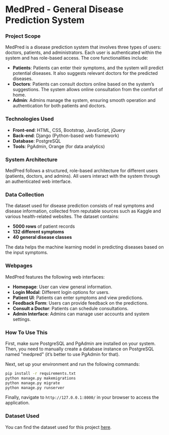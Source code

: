 
# MedPred - General Disease Prediction System

### Project Scope

MedPred is a disease prediction system that involves three types of users: doctors, patients, and administrators. Each user is authenticated within the system and has role-based access. The core functionalities include:

- **Patients**: Patients can enter their symptoms, and the system will predict potential diseases. It also suggests relevant doctors for the predicted diseases.
- **Doctors**: Patients can consult doctors online based on the system’s suggestions. The system allows online consultation from the comfort of home.
- **Admin**: Admins manage the system, ensuring smooth operation and authentication for both patients and doctors.

### Technologies Used

- **Front-end**: HTML, CSS, Bootstrap, JavaScript, jQuery
- **Back-end**: Django (Python-based web framework)
- **Database**: PostgreSQL
- **Tools**: PgAdmin, Orange (for data analytics)

### System Architecture

MedPred follows a structured, role-based architecture for different users (patients, doctors, and admins). All users interact with the system through an authenticated web interface.

### Data Collection

The dataset used for disease prediction consists of real symptoms and disease information, collected from reputable sources such as Kaggle and various health-related websites. The dataset contains:

- **5000 rows** of patient records
- **132 different symptoms**
- **40 general disease classes**

The data helps the machine learning model in predicting diseases based on the input symptoms.

### Webpages

MedPred features the following web interfaces:

- **Homepage**: User can view general information.
- **Login Modal**: Different login options for users.
- **Patient UI**: Patients can enter symptoms and view predictions.
- **Feedback Form**: Users can provide feedback on the predictions.
- **Consult a Doctor**: Patients can schedule consultations.
- **Admin Interface**: Admins can manage user accounts and system settings.

### How To Use This

First, make sure PostgreSQL and PgAdmin are installed on your system. Then, you need to manually create a database instance on PostgreSQL named "medpred" (it’s better to use PgAdmin for that).

Next, set up your environment and run the following commands:

```bash
pip install -r requirements.txt
python manage.py makemigrations
python manage.py migrate
python manage.py runserver
```

Finally, navigate to `http://127.0.0.1:8000/` in your browser to access the application.

### Dataset Used

You can find the dataset used for this project [here](https://www.kaggle.com/neelima98/disease-prediction-using-machine-learning).



